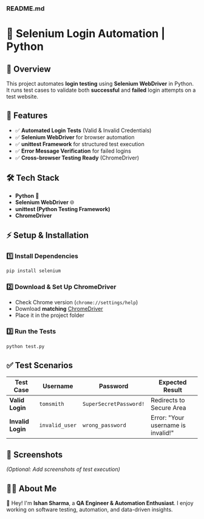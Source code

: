 ### **README.md**  

# **🔹 Selenium Login Automation | Python**  

## **🚀 Overview**  
This project automates **login testing** using **Selenium WebDriver** in Python. It runs test cases to validate both **successful** and **failed** login attempts on a test website.  

## **📌 Features**  
- ✅ **Automated Login Tests** (Valid & Invalid Credentials)  
- ✅ **Selenium WebDriver** for browser automation  
- ✅ **unittest Framework** for structured test execution  
- ✅ **Error Message Verification** for failed logins  
- ✅ **Cross-browser Testing Ready** (ChromeDriver)  

## **🛠 Tech Stack**  
- **Python** 🐍  
- **Selenium WebDriver** 🌐  
- **unittest (Python Testing Framework)**  
- **ChromeDriver**  

## **⚡ Setup & Installation**  

### **1️⃣ Install Dependencies**  
```bash
pip install selenium
```

### **2️⃣ Download & Set Up ChromeDriver**  
- Check Chrome version (`chrome://settings/help`)  
- Download **matching** [ChromeDriver](https://chromedriver.chromium.org/downloads)  
- Place it in the project folder  

### **3️⃣ Run the Tests**  
```bash
python test.py
```

## **✅ Test Scenarios**  
| Test Case        | Username  | Password  | Expected Result |
|-----------------|----------|----------|----------------|
| **Valid Login**  | `tomsmith`  | `SuperSecretPassword!`  | Redirects to Secure Area |
| **Invalid Login**  | `invalid_user`  | `wrong_password`  | Error: "Your username is invalid!" |

## **📸 Screenshots**  
_(Optional: Add screenshots of test execution)_  

## **👨‍💻 About Me**  
👋 Hey! I'm **Ishan Sharma**, a **QA Engineer & Automation Enthusiast**. I enjoy working on software testing, automation, and data-driven insights.  
